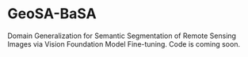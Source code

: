 # GeoSA-BaSA
Domain Generalization for Semantic Segmentation of Remote Sensing Images via Vision Foundation Model Fine-tuning.
Code is coming soon.

